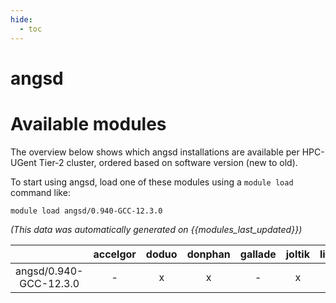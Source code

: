 ```yaml
---
hide:
  - toc
---
```


angsd
=====

# Available modules


The overview below shows which angsd installations are available per HPC-UGent Tier-2 cluster, ordered based on software version (new to old).

To start using angsd, load one of these modules using a `module load` command like:

```shell
module load angsd/0.940-GCC-12.3.0
```

*(This data was automatically generated on {{modules_last_updated}})*  

| |accelgor|doduo|donphan|gallade|joltik|litleo|shinx|
| :---: | :---: | :---: | :---: | :---: | :---: | :---: | :---: |
|angsd/0.940-GCC-12.3.0|-|x|x|-|x|x|x|
